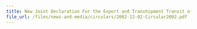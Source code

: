 ```yaml
---
title: New Joint Declaration For the Export and Transhipment Transit of Strategic Goods
file_url: /files/news-and-media/circulars/2002-12-02-Circular2002.pdf
---
```

